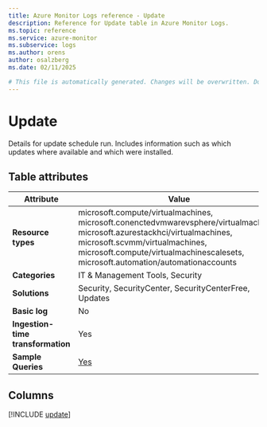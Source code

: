 ```yaml
---
title: Azure Monitor Logs reference - Update
description: Reference for Update table in Azure Monitor Logs.
ms.topic: reference
ms.service: azure-monitor
ms.subservice: logs
ms.author: orens
author: osalzberg
ms.date: 02/11/2025

# This file is automatically generated. Changes will be overwritten. Do not change this file directly.
---
```


# Update

Details for update schedule run. Includes information such as which updates where available and which were installed.


## Table attributes

|Attribute|Value|
|---|---|
|**Resource types**|microsoft.compute/virtualmachines,<br>microsoft.conenctedvmwarevsphere/virtualmachines,<br>microsoft.azurestackhci/virtualmachines,<br>microsoft.scvmm/virtualmachines,<br>microsoft.compute/virtualmachinescalesets,<br>microsoft.automation/automationaccounts|
|**Categories**|IT & Management Tools, Security|
|**Solutions**| Security, SecurityCenter, SecurityCenterFree, Updates|
|**Basic log**|No|
|**Ingestion-time transformation**|Yes|
|**Sample Queries**|[Yes](/azure/azure-monitor/reference/queries/update)|



## Columns
  
[!INCLUDE [update](~/reusable-content/ce-skilling/azure/includes/azure-monitor/reference/tables/update-include.md)]
